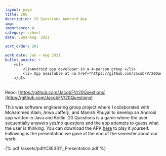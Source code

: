 ```yaml
---
layout: page
title: 20Q
description: 20 Questions Android App
img: 
importance: 4
category: school
date: June-Aug. 2021

sort_order: 201

work_date: Jun – Aug 2021
bullet_points: >
    <ul>
        <li>Android app developer in a 4-person group </li>
        <li> App available at <a href="https://github.com/JacobFV/20Questions">github.com/JacobFV/20Questions</a> </li>
    </ul>
---
```


Repo: [https://github.com/JacobFV/20Questions](https://github.com/JacobFV/20Questions)

This was software engineering group project where I collaborated with Mohammed Alam, Arwa Jafferji, and Manish Phuyal to develop an Android app written in Java and Kotlin. 20 Questions is a game where the user sequentially answers yes/no questions and the app attempts to guess what the user is thinking. You can download the APK [here](https://github.com/JacobFV/20Questions/blob/main/app/build/outputs/apk/debug/app-debug.apk) to play it yourself. Following is the presentation we gave at the end of the semester about our work:

{% pdf /assets/pdf/CSE3311_Presentation.pdf %}